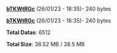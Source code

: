 [**bTKWtRGc**](/data/bTKWtRGc.txt) (26/01/23 - 18:35)- 240 bytes

[**bTKWtRGc**](/data/bTKWtRGc.txt) (26/01/23 - 18:35)- 240 bytes

**Total Datas**: 6512

**Total Size**: 38.52 MB / 38.5 MB